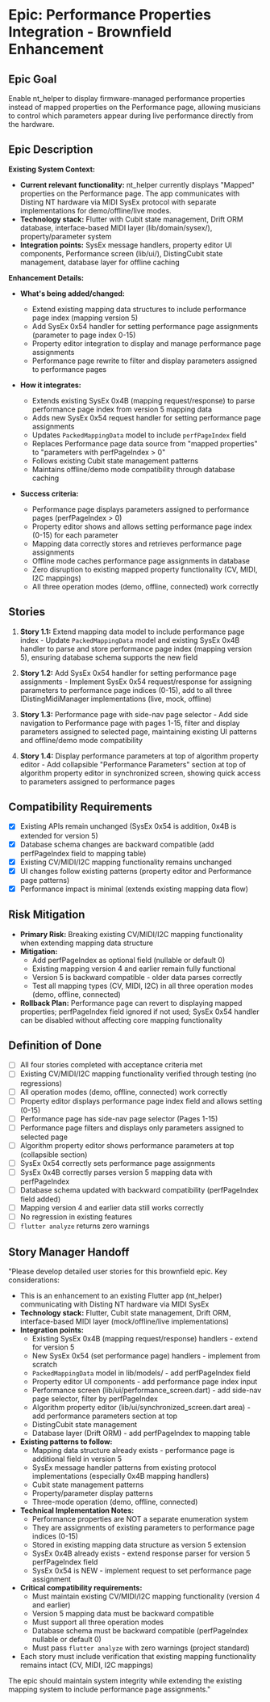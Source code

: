 # Epic: Performance Properties Integration - Brownfield Enhancement

## Epic Goal

Enable nt_helper to display firmware-managed performance properties instead of mapped properties on the Performance page, allowing musicians to control which parameters appear during live performance directly from the hardware.

## Epic Description

**Existing System Context:**

- **Current relevant functionality:** nt_helper currently displays "Mapped" properties on the Performance page. The app communicates with Disting NT hardware via MIDI SysEx protocol with separate implementations for demo/offline/live modes.
- **Technology stack:** Flutter with Cubit state management, Drift ORM database, interface-based MIDI layer (lib/domain/sysex/), property/parameter system
- **Integration points:** SysEx message handlers, property editor UI components, Performance screen (lib/ui/), DistingCubit state management, database layer for offline caching

**Enhancement Details:**

- **What's being added/changed:**
  - Extend existing mapping data structures to include performance page index (mapping version 5)
  - Add SysEx 0x54 handler for setting performance page assignments (parameter to page index 0-15)
  - Property editor integration to display and manage performance page assignments
  - Performance page rewrite to filter and display parameters assigned to performance pages

- **How it integrates:**
  - Extends existing SysEx 0x4B (mapping request/response) to parse performance page index from version 5 mapping data
  - Adds new SysEx 0x54 request handler for setting performance page assignments
  - Updates `PackedMappingData` model to include `perfPageIndex` field
  - Replaces Performance page data source from "mapped properties" to "parameters with perfPageIndex > 0"
  - Follows existing Cubit state management patterns
  - Maintains offline/demo mode compatibility through database caching

- **Success criteria:**
  - Performance page displays parameters assigned to performance pages (perfPageIndex > 0)
  - Property editor shows and allows setting performance page index (0-15) for each parameter
  - Mapping data correctly stores and retrieves performance page assignments
  - Offline mode caches performance page assignments in database
  - Zero disruption to existing mapped property functionality (CV, MIDI, I2C mappings)
  - All three operation modes (demo, offline, connected) work correctly

## Stories

1. **Story 1.1:** Extend mapping data model to include performance page index - Update `PackedMappingData` model and existing SysEx 0x4B handler to parse and store performance page index (mapping version 5), ensuring database schema supports the new field

2. **Story 1.2:** Add SysEx 0x54 handler for setting performance page assignments - Implement SysEx 0x54 request/response for assigning parameters to performance page indices (0-15), add to all three IDistingMidiManager implementations (live, mock, offline)

3. **Story 1.3:** Performance page with side-nav page selector - Add side navigation to Performance page with pages 1-15, filter and display parameters assigned to selected page, maintaining existing UI patterns and offline/demo mode compatibility

4. **Story 1.4:** Display performance parameters at top of algorithm property editor - Add collapsible "Performance Parameters" section at top of algorithm property editor in synchronized screen, showing quick access to parameters assigned to performance pages

## Compatibility Requirements

- [x] Existing APIs remain unchanged (SysEx 0x54 is addition, 0x4B is extended for version 5)
- [x] Database schema changes are backward compatible (add perfPageIndex field to mapping table)
- [x] Existing CV/MIDI/I2C mapping functionality remains unchanged
- [x] UI changes follow existing patterns (property editor and Performance page patterns)
- [x] Performance impact is minimal (extends existing mapping data flow)

## Risk Mitigation

- **Primary Risk:** Breaking existing CV/MIDI/I2C mapping functionality when extending mapping data structure
- **Mitigation:**
  - Add perfPageIndex as optional field (nullable or default 0)
  - Existing mapping version 4 and earlier remain fully functional
  - Version 5 is backward compatible - older data parses correctly
  - Test all mapping types (CV, MIDI, I2C) in all three operation modes (demo, offline, connected)
- **Rollback Plan:** Performance page can revert to displaying mapped properties; perfPageIndex field ignored if not used; SysEx 0x54 handler can be disabled without affecting core mapping functionality

## Definition of Done

- [ ] All four stories completed with acceptance criteria met
- [ ] Existing CV/MIDI/I2C mapping functionality verified through testing (no regressions)
- [ ] All operation modes (demo, offline, connected) work correctly
- [ ] Property editor displays performance page index field and allows setting (0-15)
- [ ] Performance page has side-nav page selector (Pages 1-15)
- [ ] Performance page filters and displays only parameters assigned to selected page
- [ ] Algorithm property editor shows performance parameters at top (collapsible section)
- [ ] SysEx 0x54 correctly sets performance page assignments
- [ ] SysEx 0x4B correctly parses version 5 mapping data with perfPageIndex
- [ ] Database schema updated with backward compatibility (perfPageIndex field added)
- [ ] Mapping version 4 and earlier data still works correctly
- [ ] No regression in existing features
- [ ] `flutter analyze` returns zero warnings

## Story Manager Handoff

"Please develop detailed user stories for this brownfield epic. Key considerations:

- This is an enhancement to an existing Flutter app (nt_helper) communicating with Disting NT hardware via MIDI SysEx
- **Technology stack:** Flutter, Cubit state management, Drift ORM, interface-based MIDI layer (mock/offline/live implementations)
- **Integration points:**
  - Existing SysEx 0x4B (mapping request/response) handlers - extend for version 5
  - New SysEx 0x54 (set performance page) handlers - implement from scratch
  - `PackedMappingData` model in lib/models/ - add perfPageIndex field
  - Property editor UI components - add performance page index input
  - Performance screen (lib/ui/performance_screen.dart) - add side-nav page selector, filter by perfPageIndex
  - Algorithm property editor (lib/ui/synchronized_screen.dart area) - add performance parameters section at top
  - DistingCubit state management
  - Database layer (Drift ORM) - add perfPageIndex to mapping table
- **Existing patterns to follow:**
  - Mapping data structure already exists - performance page is additional field in version 5
  - SysEx message handler patterns from existing protocol implementations (especially 0x4B mapping handlers)
  - Cubit state management patterns
  - Property/parameter display patterns
  - Three-mode operation (demo, offline, connected)
- **Technical Implementation Notes:**
  - Performance properties are NOT a separate enumeration system
  - They are assignments of existing parameters to performance page indices (0-15)
  - Stored in existing mapping data structure as version 5 extension
  - SysEx 0x4B already exists - extend response parser for version 5 perfPageIndex field
  - SysEx 0x54 is NEW - implement request to set performance page assignment
- **Critical compatibility requirements:**
  - Must maintain existing CV/MIDI/I2C mapping functionality (version 4 and earlier)
  - Version 5 mapping data must be backward compatible
  - Must support all three operation modes
  - Database schema must be backward compatible (perfPageIndex nullable or default 0)
  - Must pass `flutter analyze` with zero warnings (project standard)
- Each story must include verification that existing mapping functionality remains intact (CV, MIDI, I2C mappings)

The epic should maintain system integrity while extending the existing mapping system to include performance page assignments."
